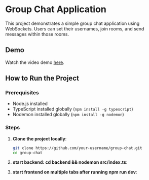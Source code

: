 # Group Chat Application

This project demonstrates a simple group chat application using WebSockets. Users can set their usernames, join rooms, and send messages within those rooms.

## Demo

Watch the video demo [here](https://www.loom.com/share/87a64fcc5acb4545b12e484882623997?sid=50a1e3b9-f00f-44a4-97a9-4e43ce8ea91b).

## How to Run the Project

### Prerequisites

- Node.js installed
- TypeScript installed globally (`npm install -g typescript`)
- Nodemon installed globally (`npm install -g nodemon`)

### Steps

1. **Clone the project locally**:

   ```sh
   git clone https://github.com/your-username/group-chat.git
   cd group-chat
2. **start backend: cd backend && nodemon src/index.ts**:
   
3. **start frontend on multiple tabs after running npm run dev**:

   
 


